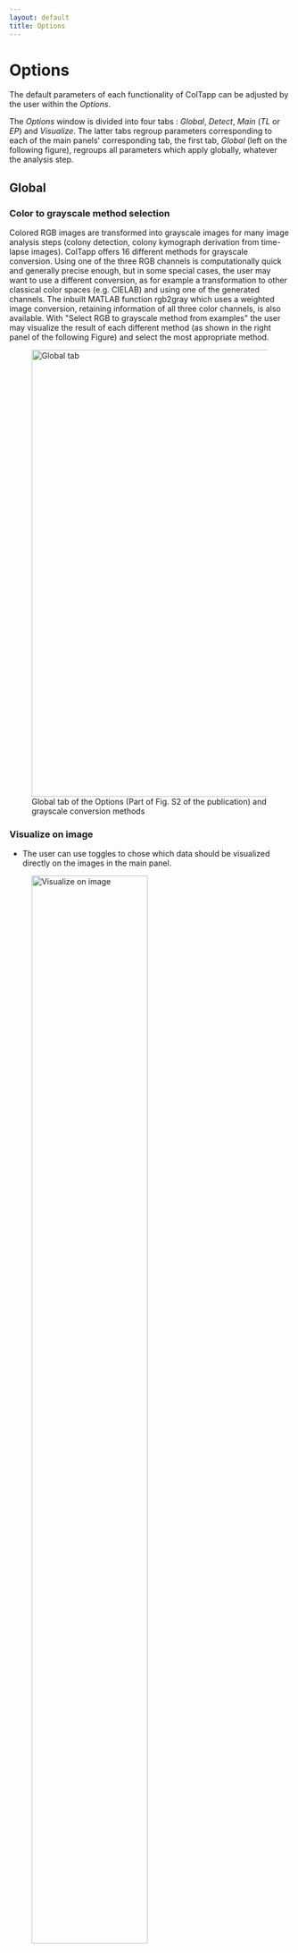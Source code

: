 ```yaml
---
layout: default
title: Options
---
```

# Options

The default parameters of each functionality of ColTapp can be adjusted by the user within the _Options_. 

The _Options_ window is divided into four tabs : _Global_, _Detect_, _Main_ (_TL_ or _EP_) and _Visualize_. The latter tabs regroup parameters corresponding to each of the main panels' corresponding tab, the first tab, _Global_ (left on the following figure), regroups all parameters which apply globally, whatever the analysis step.

## Global

### Color to grayscale method selection
Colored RGB images are transformed into grayscale images for many image analysis steps (colony detection, colony kymograph derivation from time-lapse images). ColTapp offers 16 different methods for grayscale conversion. 
Using one of the three RGB channels is computationally quick and generally precise enough, but in some special cases, the user may want to use a different conversion, as for example a transformation to other classical color spaces (e.g. CIELAB) and using one of the generated channels. The inbuilt MATLAB function rgb2gray which uses a weighted image conversion, retaining information of all three color channels, is also available. With "Select RGB to grayscale method from examples" the user may visualize the result of each different method (as shown in the right panel of the following Figure) and select the most appropriate method.
<figure>
  <img src="{{site.url}}/assets/images/Options_Global_wGrayscale.png" alt="Global tab" height="800px"/>
  <figcaption> Global tab of the Options (Part of Fig. S2 of the publication) and grayscale conversion methods </figcaption>
</figure>

### Visualize on image
- The user can use toggles to chose which data should be visualized directly on the images in the main panel.
<figure>
  <img src="{{site.url}}/assets/images/Visualize_on_image.png" alt="Visualize on image" height="70%"/>
  <figcaption> Visualization on main panel image </figcaption>
</figure>
- The _Redefine lighting correction area_ button allows a user to chose a new subset of the image as input to the [lighting correction algorithm](https://coltapp.github.io/detect.html).

### Reference growth data
When extracted automatically from an analyzed control experiment, the [reference appearance time](https://coltapp.github.io/refparam.html) of that experiment is 
averaged using the mean, by default. Yet, users concerned by the presence of outliers in the growth control experiment may chose to use the median (or any user-defined quantile) via this tab.

### Save options
Autosave, back-up save

### Reset active list
ColTapp allows to group colonies into [lists](https://coltapp.github.io/detect.html) to use certain downstream functions only on the indicated subset of colonies. User can remove all colonies from the active list on the main panel with this button.

## Detect

### Image preprocessing
- Default:Adaptive, Global, none
- Binarization sensitivity
- Should the user want to detect white colonies on a darker background,

### Colony detection parameters
- The _Circle detection_ mode (Regionprops or direct) (default: Regionprops)
- The _imfindcircle sensitivity_ (default:0.94)
- The _Minimal Radius_ (default:20 pixels)
- The _Maximal Radius_ (default:65 pixels)
- The _Scale bounding box_ (default:1.35)
- The _Min distance from border_ (default:10 pixels)
- The _Foreground bias_ (default:0.17)
- The _Min area foreground_ is the proportion (default:0.7)
- The _Max overlap (2 circles)_ is the proportion (default:0.9)
- The _Min rad difference_ (default:10 pixels)
- The _Min center distance_ (default:20 pixels)
- The _Max total overlap_ is the proportion (default:0.95)
- The _Start iterative overlap_ is the proportion (default:0.8)
- The _Final min center distance_ (default:2 pixels)


## Main-TL

### Define radii-tracking parameters
- The _Reference frame_, on which colonies are found and from which the radii are tracked on the other frames, is set to the last frame of the time-lapse by default. 
- The _Time interval_ between frames of a time-lapse serie is automatically detected upon import and if this automatical detection fails, the user is asked to define it. 
- The _Registration factor_ (κ) defines the subpixels resolution (1/κ) at which the image registration algorithm performs a 2-D rigid translation (default: 100)
- The _Kymograph threshold shift_ (default:0.17)
- The _Scale radius for overlap_ factor (default: 1) is multiplied to the radius of the focal colony from which [neighboring colonies are tested for overlap] (https://coltapp.github.io/timelapse.html). By increasing it (>1), ranges of angles corresponding not only to overlapping colonies but also very close colonies will be discarded from the kymograph creation process. Note that this increase might lead to high proportions of angles to be discarded. Decreasing the scaling factor (<1) leads to reduced ranges of excluded angles. This might be useful in densely populated plates to still achieve some overlap exclusion to increase quality of kymographs at earlier timepoints. Note that if more than 90% of all angles are discarded because of overlap, the exclusion of angles is omitted completely, to avoid reducing the available data too much. 
- This overlap detection functionality can be completely removed by the user by ticking the _overlap exclusion_ tickbox.
- The images can be transformed with the lighting correction algorithm in the [_Detect_ tab ](https://coltapp.github.io/detect.html). The resulting enhanced images are typically meant to improve visualization for the user, and by default not used downstream for image analysis. However, a user can tick the box _Use enhance images_ if willing to use these transformed images as input for the _Radii tracking_ algorithm.

### Define appearance time parameters

- The _Apperance time threshold mode_ defines the unit of the threshold a colony radius should reach for the colony to be macroscopically detectable. (default: micrometers)
- The _Detection threshold radius_ defines the value of the threshold a colony radius should reach for the colony to be macroscopically detectable. (default: 200)
- The _Number of frames for fit_ (default: 50)

### Additional possibilities
- _Process timelapse subset_
- _Manually process timelapse_
- _Recalculate kymograph radius_
- _Select curves to delete_ 
- _Restore deleted curves_
- _Reset registration_
- _Delete radius data of selected frames_
- _Scale detected radius_

## Main-EP
### Additional possibilities
- _Apply spatial calibration factor to all frames_
- _Apply area of interest to all frames_
- _Apply both to all frames_
- _Remove linked and overlay folders_

## Visualize

After analyzing a time-lapse series, a quick visualization of the colony growth curves can be displayed by clicking on the _Radius vs Time_ button of the _Visualize_ tab of the main panel. In the _Options_ the user may chose to plot these curves 1) in raw units: pixels/frame or 2) in more biologically meaninful units, i.e micrometers/time. A user may also chose 3) a log-y axis, as this could enable to visualize an exponential curve as a linear slope (typically if the first growth phase is macroscopically detectable, which is not the case in the following example.
<figure>
  <img src="{{site.url}}/assets/images/Options_Visualize.png" alt="Options Visualize" height="70%"/>
    <figcaption> Visualize tab of the Options and example of colony growth curves visualization</figcaption> 
</figure>

In addition, the user can chose to visualize the colony size distribution on a given (or multiple) frame(s) with an histogram. The parameter _number of histogram bins_ can be inputted by the user.

